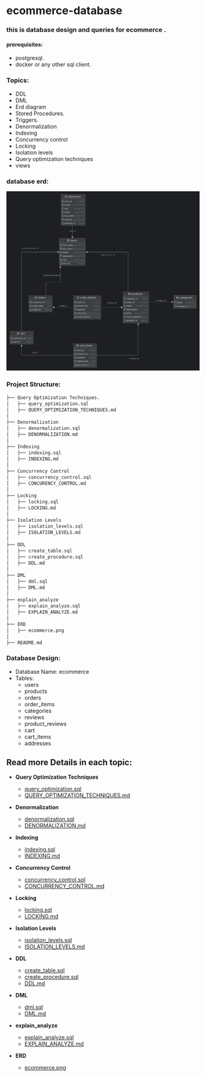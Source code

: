 # ecommerce-database
### this is database design and queries for ecommerce .

#### prerequisites:
* postgresql.
* docker or any other sql client.

### Topics:
* DDL 
* DML
* Erd diagram
* Stored Procedures.
* Triggers.
* Denormalization
* Indexing
* Concurrency control
* Locking
* Isolation levels
* Query optimization techniques
* views

### database erd:
![image](erd/ecommerce.png)

### Project Structure:
```
├── Query Optimization Techniques.
│   ├── query_optimization.sql
│   ├── QUERY_OPTIMIZATION_TECHNIQUES.md
│
├── Denormalization
│   ├── denormalization.sql
│   ├── DENORMALIZATION.md
│
├── Indexing
│   ├── indexing.sql
│   ├── INDEXING.md
│
├── Concurrency Control
│   ├── concurrency_control.sql
│   ├── CONCURENCY_CONTROL.md
│
├── Locking
│   ├── locking.sql
│   ├── LOCKING.md
│
├── Isolation Levels
│   ├── isolation_levels.sql
│   ├── ISOLATION_LEVELS.md
│
├── DDL
│   ├── create_table.sql
│   ├── create_procedure.sql
│   ├── DDL.md
│
├── DML
│   ├── dml.sql
│   ├── DML.md
│
├── explain_analyze
│   ├── explain_analyze.sql
│   ├── EXPLAIN_ANALYZE.md
│
├── ERD
│   ├── ecommerce.png
│
├── README.md
```

### Database Design:
* Database Name: ecommerce
* Tables:
  * users
  * products
  * orders
  * order_items
  * categories
  * reviews
  * product_reviews
  * cart
  * cart_items
  * addresses

## Read more Details in each topic:

- **Query Optimization Techniques**
  - [query_optimization.sql](./query_optimization_techniques/query_optimization.sql)
  - [QUERY_OPTIMIZATION_TECHNIQUES.md](./query_optimization_techniques/QUERY_OPTIMIZATION_TECHNIQUES.md)
  
- **Denormalization**
  - [denormalization.sql](./denormalization/denormalization.sql)
  - [DENORMALIZATION.md](./denormalization/DENORMALIZATION.md)

- **Indexing**
  - [indexing.sql](./Indexing/indexing.sql)
  - [INDEXING.md](./Indexing/INDEXING.md)

- **Concurrency Control**
  - [concurrency_control.sql](./concurrency_control/concurrency_control.sql)
  - [CONCURRENCY_CONTROL.md](./concurrency_control/CONCURRENCY_CONTROL.md)

- **Locking**
  - [locking.sql](./Locking/locking.sql)
  - [LOCKING.md](./Locking/LOCKING.md)

- **Isolation Levels**
  - [isolation_levels.sql](./isolation_levels/isolation_levels.sql)
  - [ISOLATION_LEVELS.md](./isolation_levels/ISOLATION_LEVELS.md)

- **DDL**
  - [create_table.sql](./ddl/create_table.sql)
  - [create_procedure.sql](./ddl/create_procedure.sql)
  - [DDL.md](./DDL/DDL.md)

- **DML**
  - [dml.sql](./dml/dml.sql)
  - [DML.md](./dml/DML.md)
- **explain_analyze**
  - [explain_analyze.sql](./explain_analyze/explain_analyze.sql)
  - [EXPLAIN_ANALYZE.md](./explain_analyze/EXPLAIN_ANALYZE.md)  

- **ERD**
  - [ecommerce.png](./erd/ecommerce.png)



